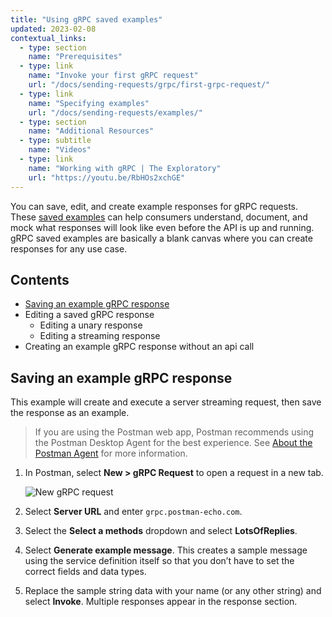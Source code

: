 ```yaml
---
title: "Using gRPC saved examples"
updated: 2023-02-08
contextual_links:
  - type: section
    name: "Prerequisites"
  - type: link
    name: "Invoke your first gRPC request"
    url: "/docs/sending-requests/grpc/first-grpc-request/"
  - type: link
    name: "Specifying examples"
    url: "/docs/sending-requests/examples/"
  - type: section
    name: "Additional Resources"
  - type: subtitle
    name: "Videos"
  - type: link
    name: "Working with gRPC | The Exploratory"
    url: "https://youtu.be/RbHOs2xchGE"
---
```


You can save, edit, and create example responses for gRPC requests. These [saved examples](/docs/sending-requests/examples/) can help consumers understand, document, and mock what responses will look like even before the API is up and running. gRPC saved examples are basically a blank canvas where you can create responses for any use case.

## Contents

* [Saving an example gRPC response](#saving-an-example-grpc-response)
* Editing a saved gRPC response
    * Editing a unary response
    * Editing a streaming response
* Creating an example gRPC response without an api call

## Saving an example gRPC response

This example will create and execute a server streaming request, then save the response as an example.

> If you are using the Postman web app, Postman recommends using the Postman Desktop Agent for the best experience. See [About the Postman Agent](/docs/getting-started/about-postman-agent/) for more information.

1. In Postman, select  **New > gRPC Request** to open a request in a new tab.

    <img src="https://assets.postman.com/postman-docs/v10/grpc-new-request.gif" alt="New gRPC request" />

1. Select **Server URL** and enter `grpc.postman-echo.com`.

1. Select the **Select a methods** dropdown and select **LotsOfReplies**.

1. Select **Generate example message**. This creates a sample message using the service definition itself so that you don’t have to set the correct fields and data types.

1. Replace the sample string data with your name (or any other string) and select **Invoke**. Multiple responses appear in the response section.

